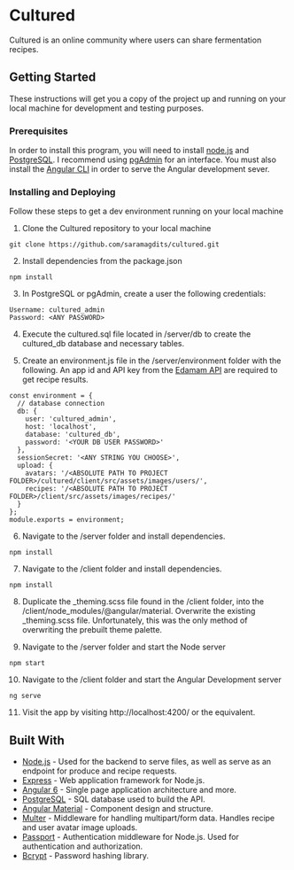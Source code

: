 # Cultured

Cultured is an online community where users can share fermentation recipes.

## Getting Started

These instructions will get you a copy of the project up and running on your local machine for development and testing purposes.

### Prerequisites

In order to install this program, you will need to install [node.js](https://nodejs.org/en/) and [PostgreSQL](https://www.postgresql.org/).
I recommend using [pgAdmin](https://www.pgadmin.org/) for an interface.
You must also install the [Angular CLI](https://cli.angular.io/) in order to serve the Angular development sever.

### Installing and Deploying

Follow these steps to get a dev environment running on your local machine

1. Clone the Cultured repository to your local machine

```
git clone https://github.com/saramagdits/cultured.git
```

2. Install dependencies from the package.json

```
npm install
```

3. In PostgreSQL or pgAdmin, create a user the following credentials:

```
Username: cultured_admin
Password: <ANY PASSWORD>
```

4. Execute the cultured.sql file located in /server/db to create the cultured_db database and necessary tables.

5. Create an environment.js file in the /server/environment folder with the following. An app id and API key from the [Edamam API](https://developer.edamam.com/) are required to get recipe results.

```
const environment = {
  // database connection
  db: {
    user: 'cultured_admin',
    host: 'localhost',
    database: 'cultured_db',
    password: '<YOUR DB USER PASSWORD>'
  },
  sessionSecret: '<ANY STRING YOU CHOOSE>',
  upload: {
    avatars: '/<ABSOLUTE PATH TO PROJECT FOLDER>/cultured/client/src/assets/images/users/',
    recipes: '/<ABSOLUTE PATH TO PROJECT FOLDER>/client/src/assets/images/recipes/'
  }
};
module.exports = environment;
```

6.  Navigate to the /server folder and install dependencies.

```
npm install
```

7. Navigate to the /client folder and install dependencies.

```
npm install
```

8. Duplicate the _theming.scss file found in the /client folder, into the /client/node_modules/@angular/material.
Overwrite the existing _theming.scss file. Unfortunately, this was the only method of overwriting the prebuilt theme palette.


9. Navigate to the /server folder and start the Node server
```
npm start
```
10. Navigate to the /client folder and start the Angular Development server
```
ng serve
```

11. Visit the app by visiting http://localhost:4200/ or the equivalent.

## Built With

* [Node.js](https://nodejs.org/en/) - Used for the backend to serve files, as well as serve as an endpoint for produce and recipe requests.
* [Express](https://expressjs.com/) - Web application framework for Node.js.
* [Angular 6](https://angular.io/) - Single page application architecture and more.
* [PostgreSQL](https://www.postgresql.org/) - SQL database used to build the API.
* [Angular Material](https://material.angular.io/) - Component design and structure.
* [Multer](https://www.npmjs.com/package/multer) - Middleware for handling multipart/form data. Handles recipe and user avatar image uploads.
* [Passport](https://www.npmjs.com/package/passport) - Authentication middleware for Node.js. Used for authentication and authorization.
* [Bcrypt](https://www.npmjs.com/package/bcrypt) -  Password hashing library.

